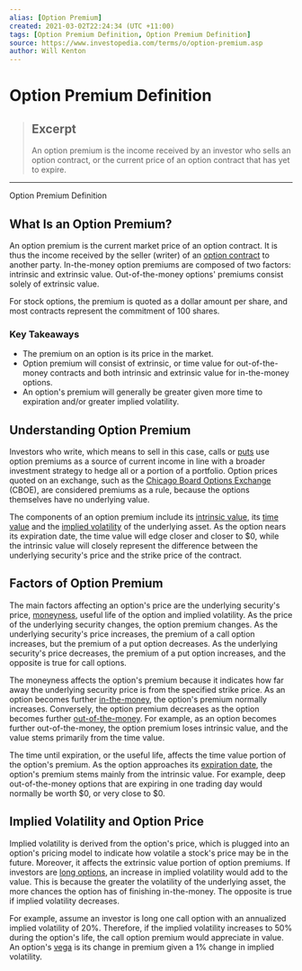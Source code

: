 ```yaml
---
alias: [Option Premium]
created: 2021-03-02T22:24:34 (UTC +11:00)
tags: [Option Premium Definition, Option Premium Definition]
source: https://www.investopedia.com/terms/o/option-premium.asp
author: Will Kenton
---
```


# Option Premium Definition

> ## Excerpt
> An option premium is the income received by an investor who sells an option contract, or the current price of an option contract that has yet to expire.

---

Option Premium Definition
## What Is an Option Premium?

An option premium is the current market price of an option contract. It is thus the income received by the seller (writer) of an [option contract](https://www.investopedia.com/articles/active-trading/052214/trading-options-futures-contracts.asp) to another party. In-the-money option premiums are composed of two factors: intrinsic and extrinsic value. Out-of-the-money options' premiums consist solely of extrinsic value.

For stock options, the premium is quoted as a dollar amount per share, and most contracts represent the commitment of 100 shares.

### Key Takeaways

-   The premium on an option is its price in the market.
-   Option premium will consist of extrinsic, or time value for out-of-the-money contracts and both intrinsic and extrinsic value for in-the-money options.
-   An option's premium will generally be greater given more time to expiration and/or greater implied volatility.

## Understanding Option Premium

Investors who write, which means to sell in this case, calls or [puts](https://www.investopedia.com/terms/p/put.asp) use option premiums as a source of current income in line with a broader investment strategy to hedge all or a portion of a portfolio. Option prices quoted on an exchange, such as the [Chicago Board Options Exchange](https://www.investopedia.com/terms/c/cboe.asp) (CBOE), are considered premiums as a rule, because the options themselves have no underlying value.

The components of an option premium include its [intrinsic value](https://www.investopedia.com/articles/basics/12/intrinsic-value.asp), its [time value](https://www.investopedia.com/terms/t/timevalue.asp) and the [implied volatility](https://www.investopedia.com/terms/i/iv.asp) of the underlying asset. As the option nears its expiration date, the time value will edge closer and closer to $0, while the intrinsic value will closely represent the difference between the underlying security's price and the strike price of the contract.

## Factors of Option Premium

The main factors affecting an option's price are the underlying security's price, [moneyness](https://www.investopedia.com/terms/m/moneyness.asp), useful life of the option and implied volatility. As the price of the underlying security changes, the option premium changes. As the underlying security's price increases, the premium of a call option increases, but the premium of a put option decreases. As the underlying security's price decreases, the premium of a put option increases, and the opposite is true for call options.

The moneyness affects the option's premium because it indicates how far away the underlying security price is from the specified strike price. As an option becomes further [in-the-money](https://www.investopedia.com/terms/i/inthemoney.asp), the option's premium normally increases. Conversely, the option premium decreases as the option becomes further [out-of-the-money](https://www.investopedia.com/terms/o/outofthemoney.asp). For example, as an option becomes further out-of-the-money, the option premium loses intrinsic value, and the value stems primarily from the time value.

The time until expiration, or the useful life, affects the time value portion of the option's premium. As the option approaches its [expiration date](https://www.investopedia.com/terms/e/expirationdate.asp), the option's premium stems mainly from the intrinsic value. For example, deep out-of-the-money options that are expiring in one trading day would normally be worth $0, or very close to $0.

## Implied Volatility and Option Price

Implied volatility is derived from the option's price, which is plugged into an option's pricing model to indicate how volatile a stock's price may be in the future. Moreover, it affects the extrinsic value portion of option premiums. If investors are [long options](https://www.investopedia.com/terms/l/long.asp), an increase in implied volatility would add to the value. This is because the greater the volatility of the underlying asset, the more chances the option has of finishing in-the-money. The opposite is true if implied volatility decreases.

For example, assume an investor is long one call option with an annualized implied volatility of 20%. Therefore, if the implied volatility increases to 50% during the option's life, the call option premium would appreciate in value. An option's [vega](https://www.investopedia.com/terms/v/vega.asp) is its change in premium given a 1% change in implied volatility.
